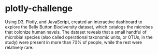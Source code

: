 # plotly-challenge
Using D3, Plotly, and JavaScript, created an interactive dashboard to explore the Belly Button Biodiversity dataset, which catalogs the microbes that colonize human navels. The dataset reveals that a small handful of microbial species (also called operational taxonomic units, or OTUs, in the study) were present in more than 70% of people, while the rest were relatively rare.
